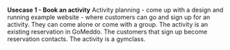 **Usecase 1 - Book an activity**
Activity planning - come up with a design and running example website - where customers can go and sign up for an activity. They can come alone or come with a group. The activity is an existing reservation in GoMeddo. The customers that sign up become reservation contacts.
The activity is a gymclass.
